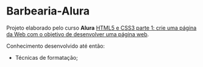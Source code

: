 # Barbearia-Alura
Projeto elaborado pelo curso **Alura** [HTML5 e CSS3 parte 1: crie uma página da Web com o objetivo de desenvolver uma página web](https://cursos.alura.com.br/course/html5-css3-primeiros-passos).

Conhecimento desenvolvido até então:
- Técnicas de formatação;
